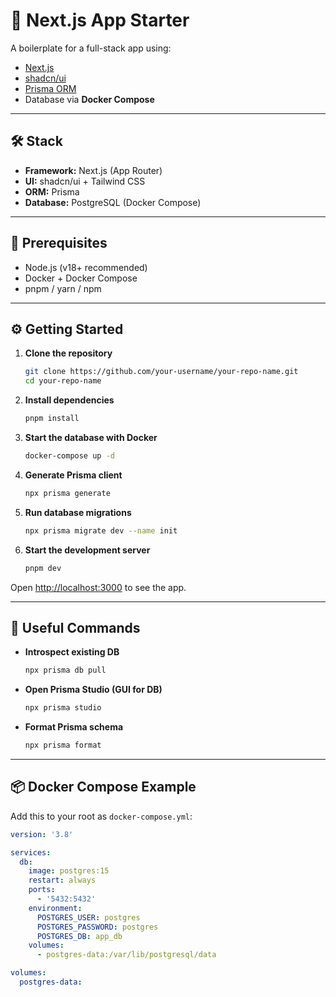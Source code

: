 # 🚀 Next.js App Starter

A boilerplate for a full-stack app using:

- [Next.js](https://nextjs.org/)
- [shadcn/ui](https://ui.shadcn.com/)
- [Prisma ORM](https://www.prisma.io/)
- Database via **Docker Compose**

---

## 🛠️ Stack

- **Framework:** Next.js (App Router)
- **UI:** shadcn/ui + Tailwind CSS
- **ORM:** Prisma
- **Database:** PostgreSQL (Docker Compose)

---

## 🧱 Prerequisites

- Node.js (v18+ recommended)
- Docker + Docker Compose
- pnpm / yarn / npm

---

## ⚙️ Getting Started

1. **Clone the repository**

    ```bash
    git clone https://github.com/your-username/your-repo-name.git
    cd your-repo-name
    ```

2. **Install dependencies**

    ```bash
    pnpm install
    ```

3. **Start the database with Docker**

    ```bash
    docker-compose up -d
    ```

4. **Generate Prisma client**

    ```bash
    npx prisma generate
    ```

5. **Run database migrations**

    ```bash
    npx prisma migrate dev --name init
    ```

6. **Start the development server**

    ```bash
    pnpm dev
    ```

Open [http://localhost:3000](http://localhost:3000) to see the app.

---

## 🧪 Useful Commands

- **Introspect existing DB**

    ```bash
    npx prisma db pull
    ```

- **Open Prisma Studio (GUI for DB)**

    ```bash
    npx prisma studio
    ```

- **Format Prisma schema**

    ```bash
    npx prisma format
    ```

---

## 📦 Docker Compose Example

Add this to your root as `docker-compose.yml`:

```yaml
version: '3.8'

services:
  db:
    image: postgres:15
    restart: always
    ports:
      - '5432:5432'
    environment:
      POSTGRES_USER: postgres
      POSTGRES_PASSWORD: postgres
      POSTGRES_DB: app_db
    volumes:
      - postgres-data:/var/lib/postgresql/data

volumes:
  postgres-data:
